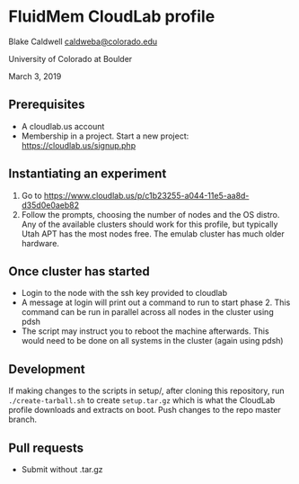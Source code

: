 # FluidMem CloudLab profile

Blake Caldwell <caldweba@colorado.edu>

University of Colorado at Boulder

March 3, 2019

## Prerequisites
 - A cloudlab.us account
 - Membership in a project. Start a new project: https://cloudlab.us/signup.php

## Instantiating an experiment
 1. Go to https://www.cloudlab.us/p/c1b23255-a044-11e5-aa8d-d35d0e0aeb82
 2. Follow the prompts, choosing the number of nodes and the OS distro. Any of the available
    clusters should work for this profile, but typically Utah APT has the most nodes free.
    The emulab cluster has much older hardware.

## Once cluster has started
 - Login to the node with the ssh key provided to cloudlab
 - A message at login will print out a command to run to start phase 2. This command can be run in parallel across all nodes in the cluster using pdsh
 - The script may instruct you to reboot the machine afterwards. This would need to be done on all systems in the cluster (again using pdsh)

## Development
If making changes to the scripts in setup/, after cloning this repository, run `./create-tarball.sh` to create
`setup.tar.gz` which is what the CloudLab profile downloads and extracts on boot. Push changes to the repo master branch.

## Pull requests
 * Submit without .tar.gz
